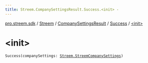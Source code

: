 ```yaml
---
title: Streem.CompanySettingsResult.Success.<init> - 
---
```


[pro.streem.sdk](../../../index.html) / [Streem](../../index.html) / [CompanySettingsResult](../index.html) / [Success](index.html) / [&lt;init&gt;](./-init-.html)

# &lt;init&gt;

`Success(companySettings: `[`Streem.StreemCompanySettings`](../../-streem-company-settings/index.html)`)`